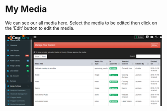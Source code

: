 # My Media

We can see our all media here. Select the media to be edited then click on the ‘Edit’ button to edit the media.

![](../.gitbook/assets/image%20%28198%29.png)

